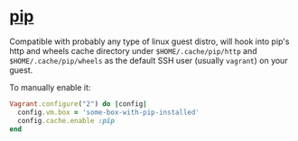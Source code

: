 # [pip](https://pip.pypa.io/)

Compatible with probably any type of linux guest distro, will hook into pip's
http and wheels cache directory under `$HOME/.cache/pip/http` and `$HOME/.cache/pip/wheels` as
the default SSH user (usually `vagrant`) on your guest.

To manually enable it:

```ruby
Vagrant.configure("2") do |config|
  config.vm.box = 'some-box-with-pip-installed'
  config.cache.enable :pip
end
```

